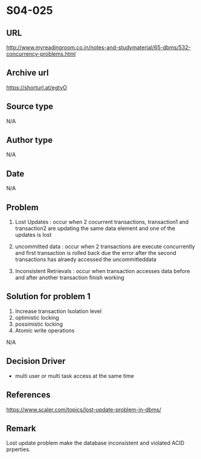 # S04-025

## URL

http://www.myreadingroom.co.in/notes-and-studymaterial/65-dbms/532-concurrency-problems.html

## Archive url
https://shorturl.at/egtyO

## Source type
N/A

## Author type

N/A

## Date

N/A

## Problem

1. Lost Updates : occur when 2 cocurrent transactions, transaction1 and transaction2 are updating the same data element and one of the updates is lost

2. uncommitted data : occur when 2 transactions are execute concurrently and first transaction is rolled back due the error after the second transactions has alraedy accessed the uncommitteddata

3. Inconsistent Retrievals : occur when transaction accesses data before and after another transaction finish working

## Solution for problem 1

1. Increase transaction Isolation level
2. optimistic locking
3. possimistic locking
4. Atomic write operations

N/A

## Decision Driver

- multi user or multi task access at the same time

## References

https://www.scaler.com/topics/lost-update-problem-in-dbms/

## Remark

Lost update problem make the database inconsistent and violated ACID prperties.
